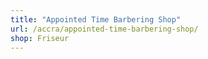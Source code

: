 ```yaml
---
title: "Appointed Time Barbering Shop"
url: /accra/appointed-time-barbering-shop/
shop: Friseur
---
```

